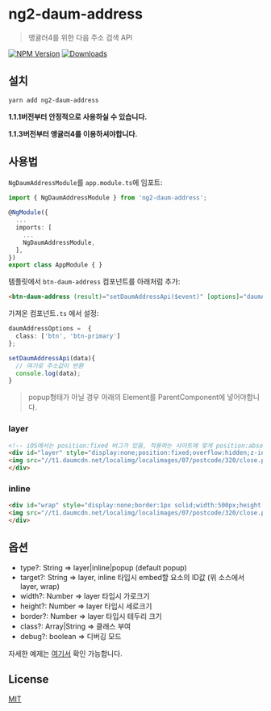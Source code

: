 # ng2-daum-address

> 앵귤러4를 위한 다음 주소 검색 API

[![NPM Version][npm-image]][npm-url]
[![Downloads][npm-downloads-image]][npm-downloads-url]

## 설치

```bash
yarn add ng2-daum-address
```
**1.1.1버전부터 안정적으로 사용하실 수 있습니다.**

**1.1.3버전부터 앵귤러4를 이용하셔야합니다.**

## 사용법

`NgDaumAddressModule`를 `app.module.ts`에 임포트:
```ts
import { NgDaumAddressModule } from 'ng2-daum-address';

@NgModule({
  ...
  imports: [
    ...
    NgDaumAddressModule,
  ],
})
export class AppModule { }
```

템플릿에서 `btn-daum-address` 컴포넌트를 아래처럼 추가:
```html
<btn-daum-address (result)="setDaumAddressApi($event)" [options]="daumAddressOptions"></btn-daum-address>
```

가져온 컴포넌트`.ts` 에서 설정:
```ts
daumAddressOptions =  {
  class: ['btn', 'btn-primary']
};

setDaumAddressApi(data){
  // 여기로 주소값이 반환
  console.log(data);
}
```


> popup형태가 아닐 경우 아래의 Element를 ParentComponent에 넣어야합니다.

### layer
```html
<!-- iOS에서는 position:fixed 버그가 있음, 적용하는 사이트에 맞게 position:absolute 등을 이용하여 top,left값 조정 필요 -->
<div id="layer" style="display:none;position:fixed;overflow:hidden;z-index:1;-webkit-overflow-scrolling:touch;">
<img src="//t1.daumcdn.net/localimg/localimages/07/postcode/320/close.png" id="btnCloseLayer" style="cursor:pointer;position:absolute;right:-3px;top:-3px;z-index:1" alt="닫기 버튼">
</div>
```

### inline
```html
<div id="wrap" style="display:none;border:1px solid;width:500px;height:300px;margin:5px 0;position:relative">
<img src="//t1.daumcdn.net/localimg/localimages/07/postcode/320/close.png" id="btnFoldWrap" style="cursor:pointer;position:absolute;right:0px;top:-1px;z-index:1" alt="접기 버튼">
</div>
```

## 옵션
* type?: String => layer|inline|popup (default popup)
* target?: String => layer, inline 타입시 embed할 요소의 ID값 (위 소스에서 layer, wrap)
* width?: Number => layer 타입시 가로크기
* height?: Number => layer 타입시 세로크기
* border?: Number => layer 타입시 테두리 크기
* class?: Array|String => 클래스 부여
* debug?: boolean => 디버깅 모드


자세한 예제는 [여기서][example-page] 확인 가능합니다.

## License

[MIT](https://github.com/brendaniel/ng2-daum-address/blob/master/LICENSE)

[npm-image]: https://img.shields.io/npm/v/ng2-daum-address.svg
[npm-url]: https://npmjs.org/package/ng2-daum-address
[npm-downloads-image]: http://img.shields.io/npm/dt/ng2-daum-address.svg
[npm-downloads-url]: https://npmjs.org/package/ng2-daum-address
[example-page]: https://ng2-daum-address.firebaseapp.com/
